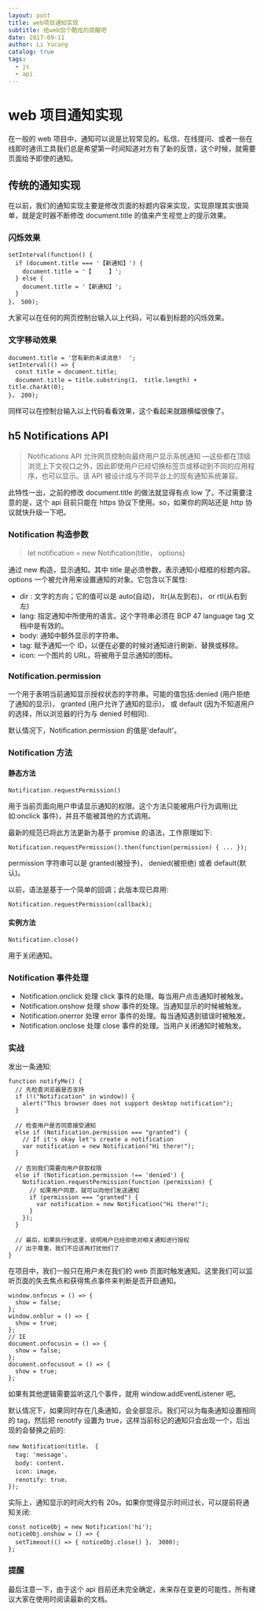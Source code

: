 ```yaml
---
layout: post
title: web项目通知实现
subtitle: 给web加个酷炫的提醒吧
date: 2017-09-11
author: Li Yucang
catalog: true
tags:
  - js
  - api
---
```


# web 项目通知实现

在一般的 web 项目中，通知可以说是比较常见的。私信、在线提问、或者一些在线即时通讯工具我们总是希望第一时间知道对方有了新的反馈，这个时候，就需要页面给予即使的通知。

## 传统的通知实现

在以前，我们的通知实现主要是修改页面的标题内容来实现，实现原理其实很简单，就是定时器不断修改 document.title 的值来产生视觉上的提示效果。

### 闪烁效果

```
setInterval(function() {
  if (document.title === '【新通知】') {
    document.title = '【　　　】';
  } else {
    document.title = '【新通知】';
  }
}， 500);
```

大家可以在任何的网页控制台输入以上代码，可以看到标题的闪烁效果。

### 文字移动效果

```
document.title = '您有新的未读消息!  ';
setInterval(() => {
  const title = document.title;
  document.title = title.substring(1， title.length) + title.charAt(0);
}， 200);
```

同样可以在控制台输入以上代码看看效果，这个看起来就跟横幅很像了。

## h5 Notifications API

> Notifications API 允许网页控制向最终用户显示系统通知 —这些都在顶级浏览上下文视口之外，因此即使用户已经切换标签页或移动到不同的应用程序，也可以显示。该 API 被设计成与不同平台上的现有通知系统兼容。

此特性一出，之前的修改 document.title 的做法就显得有点 low 了。不过需要注意的是，这个 api 目前只能在 https 协议下使用。so，如果你的网站还是 http 协议就快升级一下吧。

### Notification 构造参数

> let notification = new Notification(title， options)

通过 new 构造，显示通知。其中 title 是必须参数，表示通知小框框的标题内容。options 一个被允许用来设置通知的对象。它包含以下属性:

- dir : 文字的方向；它的值可以是 auto(自动)， ltr(从左到右)， or rtl(从右到左)
- lang: 指定通知中所使用的语言。这个字符串必须在 BCP 47 language tag 文档中是有效的。
- body: 通知中额外显示的字符串。
- tag: 赋予通知一个 ID，以便在必要的时候对通知进行刷新、替换或移除。
- icon: 一个图片的 URL，将被用于显示通知的图标。

### Notification.permission

一个用于表明当前通知显示授权状态的字符串。可能的值包括:denied (用户拒绝了通知的显示)， granted (用户允许了通知的显示)， 或 default (因为不知道用户的选择，所以浏览器的行为与 denied 时相同).

默认情况下，Notification.permission 的值是'default'。

### Notification 方法

#### 静态方法

    Notification.requestPermission()

用于当前页面向用户申请显示通知的权限。这个方法只能被用户行为调用(比如:onclick 事件)，并且不能被其他的方式调用。

最新的规范已将此方法更新为基于 promise 的语法，工作原理如下:

    Notification.requestPermission().then(function(permission) { ... });

permission 字符串可以是 granted(被授予)， denied(被拒绝) 或者 default(默认)。

以前，语法是基于一个简单的回调；此版本现已弃用:

    Notification.requestPermission(callback);

#### 实例方法

    Notification.close()

用于关闭通知。

### Notification 事件处理

- Notification.onclick 处理 click 事件的处理。每当用户点击通知时被触发。
- Notification.onshow 处理 show 事件的处理。当通知显示的时候被触发。
- Notification.onerror 处理 error 事件的处理。每当通知遇到错误时被触发。
- Notification.onclose 处理 close 事件的处理。当用户关闭通知时被触发。

### 实战

发出一条通知:

```
function notifyMe() {
  // 先检查浏览器是否支持
  if (!("Notification" in window)) {
    alert("This browser does not support desktop notification");
  }

  // 检查用户是否同意接受通知
  else if (Notification.permission === "granted") {
    // If it's okay let's create a notification
    var notification = new Notification("Hi there!");
  }

  // 否则我们需要向用户获取权限
  else if (Notification.permission !== 'denied') {
    Notification.requestPermission(function (permission) {
      // 如果用户同意，就可以向他们发送通知
      if (permission === "granted") {
        var notification = new Notification("Hi there!");
      }
    });
  }

  // 最后，如果执行到这里，说明用户已经拒绝对相关通知进行授权
  // 出于尊重，我们不应该再打扰他们了
}
```

在项目中，我们一般只在用户未在我们的 web 页面时触发通知。这里我们可以监听页面的失去焦点和获得焦点事件来判断是否开启通知。

```
window.onfocus = () => {
  show = false;
};
window.onblur = () => {
  show = true;
};
// IE
document.onfocusin = () => {
  show = false;
};
document.onfocusout = () => {
  show = true;
};
```

如果有其他逻辑需要监听这几个事件，就用 window.addEventListener 吧。

默认情况下，如果同时存在几条通知，会全部显示。我们可以为每条通知设置相同的 tag，然后把 renotify 设置为 true，这样当前标记的通知只会出现一个，后出现的会替换之前的:

```
new Notification(title， {
  tag: 'message'，
  body: content，
  icon: image，
  renotify: true，
});
```

实际上，通知显示的时间大约有 20s。如果你觉得显示时间过长，可以提前将通知关闭:

```
const noticeObj = new Notification('hi');
noticeObj.onshow = () => {
  setTimeout(() => { noticeObj.close() }， 3000);
};
```

### 提醒

最后注意一下，由于这个 api 目前还未完全确定，未来存在变更的可能性，所有建议大家在使用时阅读最新的文档。

